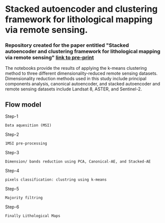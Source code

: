 # Stacked autoencoder and clustering framework for lithological mapping via remote sensing.

### Repository created for the paper entitled "Stacked autoencoder and clustering framework for lithological mapping via remote sensing" [link to pre-print](https//:)

The notebooks provide the results of applying the k-means clustering method to three different dimensionality-reduced remote sensing datasets. Dimensionality reduction methods used in this study include principal components analysis, canonical autoencoder, and stacked autoencoder and remote sensing datasets include Landsat 8, ASTER, and Sentinel-2.

## Flow model

Step-1

  `Data aquesition (MSI)`
  
Step-2

 `1MSI pre-processing`

Step-3

`Dimension/ bands reduction using PCA, Canonical-AE, and Stacked-AE`

Step-4

  `pixels classification: clustring using k-means`

Step-5

`Majority filtring`

Step-6

`Finally Lithological Maps`
